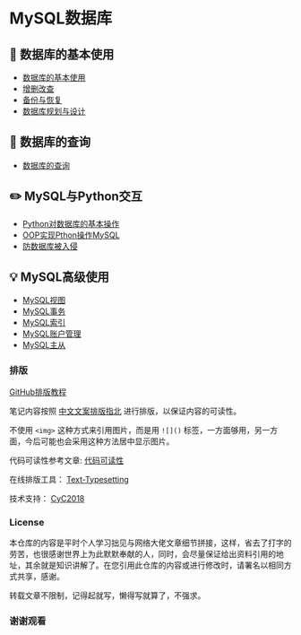 MySQL数据库  
====

## :watermelon: 数据库的基本使用
- [数据库的基本使用](https://github.com/KissMyLady/MySQL/blob/master/Note/base_use1.md)  
- [增删改查](https://github.com/KissMyLady/MySQL/blob/master/Note/add_del_change_select.md)  
- [备份与恢复](https://github.com/KissMyLady/MySQL/blob/master/Note/backup_and_restore.md)  
- [数据库规划与设计](https://github.com/KissMyLady/MySQL/blob/master/Note/design_databases.md)  

## :wrench:  数据库的查询  
- [数据库的查询]()  


## :pencil2: MySQL与Python交互  
- [Python对数据库的基本操作](https://github.com/KissMyLady/MySQL/blob/master/Note/py_mysql1.md)  
- [OOP实现Pthon操作MySQL](https://github.com/KissMyLady/MySQL/blob/master/Note/OOP_SQL.md)  
- [防数据库被入侵](https://github.com/KissMyLady/MySQL/blob/master/Note/mysql_defense1.md)  

## :bulb: MySQL高级使用  
- [MySQL视图](https://github.com/KissMyLady/MySQL/blob/master/Note/see_photo.md)  
- [MySQL事务](https://github.com/KissMyLady/MySQL/blob/master/Note/someting_do.md)   
- [MySQL索引](https://github.com/KissMyLady/MySQL/blob/master/Note/sql_index.md)   
- [MySQL账户管理](https://github.com/KissMyLady/MySQL/blob/master/Note/count_control.md)   
- [MySQL主从](https://github.com/KissMyLady/MySQL/blob/master/Note/main_and_slave.md)  

### 排版  

[GitHub排版教程](https://github.com/KissMyLady/MySQL/blob/master/Note/typesetting.md)  

笔记内容按照 [中文文案排版指北](https://github.com/sparanoid/chinese-copywriting-guidelines) 进行排版，以保证内容的可读性。  

不使用 `<img>` 这种方式来引用图片，而是用 `![]()` 标签，一方面够用，另一方面，今后可能也会采用这种方法居中显示图片。  

代码可读性参考文章:  [代码可读性](https://github.com/KissMyLady/MySQL/blob/master/Note/Clear_Read_code.md)  

在线排版工具： [Text-Typesetting](https://github.com/CyC2018/Text-Typesetting)  

技术支持： [CyC2018](https://github.com/CyC2018/Text-Typesetting)  

### License  
本仓库的内容是平时个人学习拙见与网络大佬文章细节拼接，这样，省去了打字的劳苦，也很感谢世界上为此默默奉献的人，同时，会尽量保证给出资料引用的地址，其余就是知识讲解了。在您引用此仓库的内容或进行修改时，请署名以相同方式共享，感谢。  

转载文章不限制，记得起就写，懒得写就算了，不强求。  

### 谢谢观看   


